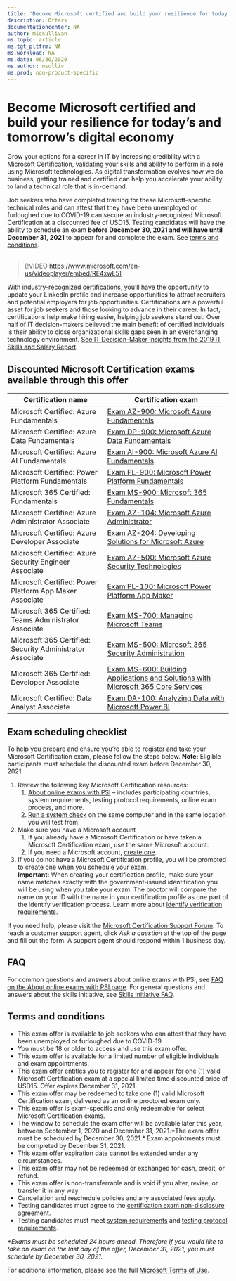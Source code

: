 ```yaml
---
title: 'Become Microsoft certified and build your resilience for today’s and tomorrow’s digital economy | Microsoft Docs'
description: Offers 
documentationcenter: NA 
author: micsullivan
ms.topic: article
ms.tgt_pltfrm: NA
ms.workload: NA
ms.date: 06/30/2020
ms.author: msulliv
ms.prod: non-product-specific
---
```

# Become Microsoft certified and build your resilience for today’s and tomorrow’s digital economy

Grow your options for a career in IT by increasing credibility with a Microsoft Certification, validating your skills and ability to perform in a role using Microsoft technologies. As digital transformation evolves how we do business, getting trained and certified can help you accelerate your ability to land a technical role that is in-demand.

Job seekers who have completed training for these Microsoft-specific technical roles and can attest that they have been unemployed or furloughed due to COVID-19 can secure an industry-recognized Microsoft Certification at a discounted fee of USD15. Testing candidates will have the ability to schedule an exam **before December 30, 2021 and will have until December 31, 2021** to appear for and complete the exam. See [terms and conditions](#terms-conditions).
<br/>
<br/>

> [!VIDEO https://www.microsoft.com/en-us/videoplayer/embed/RE4xwL5]


With industry-recognized certifications, you’ll have the opportunity to update your LinkedIn profile and increase opportunities to attract recruiters and potential employers for job opportunities. Certifications are a powerful asset for job seekers and those looking to advance in their career. In fact, certifications help make hiring easier, helping job seekers stand out. Over half of IT decision-makers believed the main benefit of certified individuals is their ability to close organizational skills gaps seen in an everchanging technology environment. [See IT Decision-Maker Insights from the 2019 IT Skills and Salary Report](#terms-conditions).

## Discounted Microsoft Certification exams available through this offer

|Certification name|Certification exam|
|-|-|
|Microsoft Certified: Azure Fundamentals|[Exam AZ-900: Microsoft Azure Fundamentals](/learn/certifications/exams/az-900)|
|Microsoft Certified: Azure Data Fundamentals|[Exam DP-900: Microsoft Azure Data Fundamentals](/learn/certifications/exams/dp-900)|
|Microsoft Certified: Azure AI Fundamentals|[Exam AI-900: Microsoft Azure AI Fundamentals](/learn/certifications/exams/ai-900)|
|Microsoft Certified: Power Platform Fundamentals|[Exam PL-900: Microsoft Power Platform Fundamentals](/learn/certifications/exams/pl-900)|
|Microsoft 365 Certified: Fundamentals|[Exam MS-900: Microsoft 365 Fundamentals](/learn/certifications/exams/ms-900)|
|Microsoft Certified: Azure Administrator Associate|[Exam AZ-104: Microsoft Azure Administrator](/learn/certifications/exams/az-104)|
|Microsoft Certified: Azure Developer Associate|[Exam AZ-204: Developing Solutions for Microsoft Azure](/learn/certifications/exams/az-204)|
|Microsoft Certified: Azure Security Engineer Associate|[Exam AZ-500: Microsoft Azure Security Technologies](/learn/certifications/exams/az-500)|
|Microsoft Certified: Power Platform App Maker Associate|[Exam PL-100: Microsoft Power Platform App Maker](/learn/certifications/exams/pl-100)|
|Microsoft 365 Certified: Teams Administrator Associate|[Exam MS-700: Managing Microsoft Teams](/learn/certifications/exams/ms-700)|
|Microsoft 365 Certified: Security Administrator Associate|[Exam MS-500: Microsoft 365 Security Administration](/learn/certifications/exams/ms-500)|
|Microsoft 365 Certified: Developer Associate|[Exam MS-600: Building Applications and Solutions with Microsoft 365 Core Services](/learn/certifications/exams/ms-600)|
|Microsoft Certified: Data Analyst Associate|[Exam DA-100: Analyzing Data with Microsoft Power BI](/learn/certifications/exams/da-100)|


## Exam scheduling checklist

To help you prepare and ensure you’re able to register and take your Microsoft Certification exam, please follow the steps below. **Note:** Eligible participants must schedule the discounted exam before December 30, 2021.

1. Review the following key Microsoft Certification resources:
	1. [About online exams with PSI](/learn/certifications/online-exams-psi) – includes participating countries, system requirements, testing protocol requirements, online exam process, and more.  
	2. [Run a system check](https://syscheck.bridge.psiexams.com/) on the same computer and in the same location you will test from.
2. Make sure you have a Microsoft account
	1. If you already have a Microsoft Certification or have taken a Microsoft Certification exam, use the same Microsoft account.  
	2. If you need a Microsoft account, [create one](https://account.microsoft.com/account/manage-my-account).
3. If you do not have a Microsoft Certification profile, you will be prompted to create one when you schedule your exam. <br/>**Important:** When creating your certification profile, make sure your name matches exactly with the government-issued identification you will be using when you take your exam. The proctor will compare the name on your ID with the name in your certification profile as one part of the identify verification process. Learn more about [identify verification requirements](/learn/certifications/online-exams-psi#identity-verification-requirements).

If you need help, please visit the [Microsoft Certification Support Forum](https://aka.ms/mcpforum). To reach a customer support agent, click *Ask a question* at the top of the page and fill out the form. A support agent should respond within 1 business day.

## FAQ

For common questions and answers about online exams with PSI, see [FAQ on the About online exams with PSI page](/learn/certifications/online-exams-psi#frequently-asked-questions). For general questions and answers about the skills initiative, see [Skills Initiative FAQ](https://aka.ms/JobSeekerFAQ).

## <a name="terms-conditions"></a> Terms and conditions

- This exam offer is available to job seekers who can attest that they have been unemployed or furloughed due to COVID-19.
- You must be 18 or older to access and use this exam offer.
- This exam offer is available for a limited number of eligible individuals and exam appointments.
- This exam offer entitles you to register for and appear for one (1) valid Microsoft Certification exam at a special limited time discounted price of USD15. Offer expires December 31, 2021.
- This exam offer may be redeemed to take one (1) valid Microsoft Certification exam, delivered as an online proctored exam only.
- This exam offer is exam-specific and only redeemable for select Microsoft Certification exams.
- The window to schedule the exam offer will be available later this year, between September 1, 2020 and December 31, 2021.&#42;The exam offer must be scheduled by December 30, 2021.&#42; Exam appointments must be completed by December 31, 2021.
- This exam offer expiration date cannot be extended under any circumstances.
- This exam offer may not be redeemed or exchanged for cash, credit, or refund.
- This exam offer is non-transferrable and is void if you alter, revise, or transfer it in any way.
- Cancellation and reschedule policies and any associated fees apply.
- Testing candidates must agree to the [certification exam non-disclosure agreement](/learn/certifications/certification-exam-policies#non-disclosure-agreement).
- Testing candidates must meet [system requirements](/learn/certifications/online-exams-psi#system-requirements) and [testing protocol requirements](/learn/certifications/online-exams-psi#testing-protocol-requirements).

*&#42;Exams must be scheduled 24 hours ahead. Therefore if you would like to take an exam on the last day of the offer, December 31, 2021, you must schedule by December 30, 2021.*

For additional information, please see the full [Microsoft Terms of Use](https://www.microsoft.com/en-us/legal/intellectualproperty/copyright/default.aspx).

